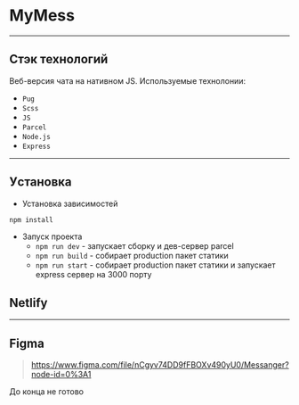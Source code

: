 # MyMess

---

## Стэк технологий

Веб-версия чата на нативном JS.
Используемые технолонии:

- `Pug`
- `Scss`
- `JS`
- `Parcel`
- `Node.js`
- `Express`

---

## Уcтановка

- Установка зависимостей

```bash
npm install
```

- Запуск проекта
    - `npm run dev` - запускает сборку и дев-сервер parcel
    - `npm run build` - собирает production пакет статики
    - `npm run start` - собирает production пакет статики и запускает express сервер на 3000 порту

## Netlify


---

## Figma

> https://www.figma.com/file/nCgyv74DD9fFBOXv490yU0/Messanger?node-id=0%3A1

До конца не готово


